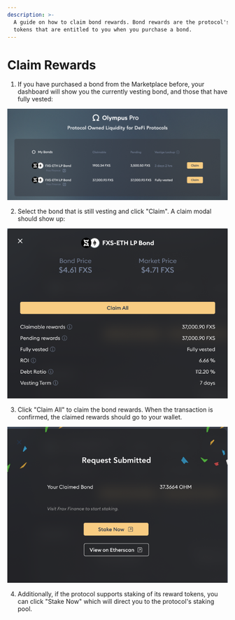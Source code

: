 ```yaml
---
description: >-
  A guide on how to claim bond rewards. Bond rewards are the protocol's native
  tokens that are entitled to you when you purchase a bond.
---
```


# Claim Rewards

1. If you have purchased a bond from the Marketplace before, your dashboard will show you the currently vesting bond, and those that have fully vested:

![The dashboard shows your bond history](../../../.gitbook/assets/dash.png)

2. Select the bond that is still vesting and click "Claim". A claim modal should show up:

![The claim modal](../../../.gitbook/assets/claim.png)

3. Click "Claim All" to claim the bond rewards. When the transaction is confirmed, the claimed rewards should go to your wallet.

![Confirmation of rewards claimed](../../../.gitbook/assets/claim_success.png)

4. Additionally, if the protocol supports staking of its reward tokens, you can click "Stake Now" which will direct you to the protocol's staking pool.

